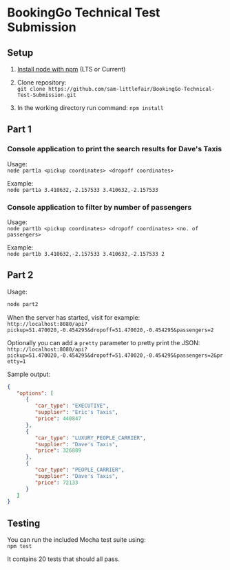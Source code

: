 # BookingGo Technical Test Submission

## Setup  
1. [Install node with npm](https://nodejs.org/en/download/) (LTS or Current)

2. Clone repository:  
`git clone https://github.com/sam-littlefair/BookingGo-Technical-Test-Submission.git`

3. In the working directory run command:
`npm install`   


## Part 1

### Console application to print the search results for Dave's Taxis

Usage:  
`node part1a <pickup coordinates> <dropoff coordinates>`  

Example:  
`node part1a 3.410632,-2.157533 3.410632,-2.157533`

### Console application to filter by number of passengers
Usage:  
`node part1b <pickup coordinates> <dropoff coordinates> <no. of passengers>`  

Example:  
`node part1b 3.410632,-2.157533 3.410632,-2.157533 2`  


## Part 2

Usage:  
```bash
node part2
```

When the server has started, visit for example:  
`http://localhost:8080/api?pickup=51.470020,-0.454295&dropoff=51.470020,-0.454295&passengers=2`  

Optionally you can add a `pretty` parameter to pretty print the JSON:  
`http://localhost:8080/api?pickup=51.470020,-0.454295&dropoff=51.470020,-0.454295&passengers=2&pretty=1` 

Sample output:
```json
{
   "options": [
      {
         "car_type": "EXECUTIVE",
         "supplier": "Eric's Taxis",
         "price": 440847
      },
      {
         "car_type": "LUXURY_PEOPLE_CARRIER",
         "supplier": "Dave's Taxis",
         "price": 326889
      },
      {
         "car_type": "PEOPLE_CARRIER",
         "supplier": "Dave's Taxis",
         "price": 72133
      }
   ]
}
```

## Testing
You can run the included Mocha test suite using:  
`npm test`  

It contains 20 tests that should all pass.
